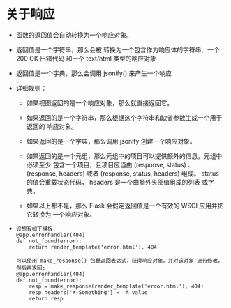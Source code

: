 # 关于响应

- 函数的返回值会自动转换为一个响应对象。

- 返回值是一个字符串，那么会被 转换为一个包含作为响应体的字符串、一个 200 OK 出错代码 和一个 text/html 类型的响应对象

- 返回值是一个字典，那么会调用 jsonify() 来产生一个响应

- 详细规则：

    - 如果视图返回的是一个响应对象，那么就直接返回它。

    - 如果返回的是一个字符串，那么根据这个字符串和缺省参数生成一个用于返回的 响应对象。

    - 如果返回的是一个字典，那么调用 jsonify 创建一个响应对象。

    - 如果返回的是一个元组，那么元组中的项目可以提供额外的信息。元组中必须至少 包含一个项目，且项目应当由 (response, status) 、 (response, headers) 或者 (response, status, headers) 组成。 status 的值会重载状态代码， headers 是一个由额外头部值组成的列表 或字典。

    - 如果以上都不是，那么 Flask 会假定返回值是一个有效的 WSGI 应用并把它转换为 一个响应对象。

- 
    ```
    设想有如下模板:
    @app.errorhandler(404)
    def not_found(error):
        return render_template('error.html'), 404
    
    可以使用 make_response() 包裹返回表达式，获得响应对象，并对该对象 进行修改，然后再返回:
    @app.errorhandler(404)
    def not_found(error):
        resp = make_response(render_template('error.html'), 404)
        resp.headers['X-Something'] = 'A value'
        return resp
    ```